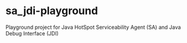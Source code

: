 sa_jdi-playground
=================

Playground project for Java HotSpot Serviceability Agent (SA) and Java Debug Interface (JDI)
